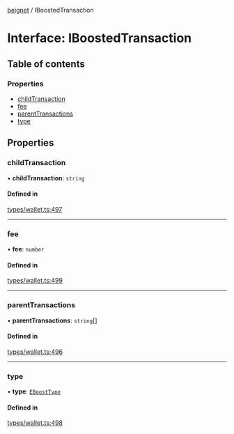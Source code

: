 [beignet](../README.md) / IBoostedTransaction

# Interface: IBoostedTransaction

## Table of contents

### Properties

- [childTransaction](IBoostedTransaction.md#childtransaction)
- [fee](IBoostedTransaction.md#fee)
- [parentTransactions](IBoostedTransaction.md#parenttransactions)
- [type](IBoostedTransaction.md#type)

## Properties

### childTransaction

• **childTransaction**: `string`

#### Defined in

[types/wallet.ts:497](https://github.com/synonymdev/beignet/blob/88520f5/src/types/wallet.ts#L497)

___

### fee

• **fee**: `number`

#### Defined in

[types/wallet.ts:499](https://github.com/synonymdev/beignet/blob/88520f5/src/types/wallet.ts#L499)

___

### parentTransactions

• **parentTransactions**: `string`[]

#### Defined in

[types/wallet.ts:496](https://github.com/synonymdev/beignet/blob/88520f5/src/types/wallet.ts#L496)

___

### type

• **type**: [`EBoostType`](../enums/EBoostType.md)

#### Defined in

[types/wallet.ts:498](https://github.com/synonymdev/beignet/blob/88520f5/src/types/wallet.ts#L498)
